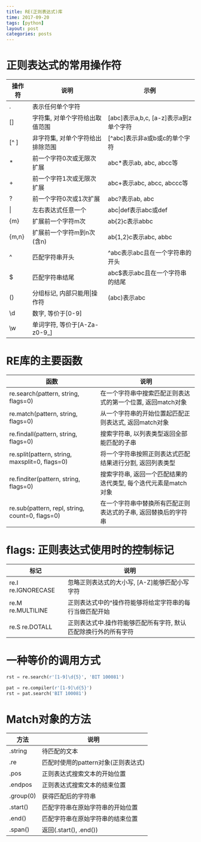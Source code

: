 ```yaml
---
title: RE(正则表达式)库
time: 2017-09-20
tags: [python]
layout: post
categories: posts
---
```


# 正则表达式的常用操作符

| 操作符 | 说明 |示例 | 
|-------|-----|----|
|.|表示任何单个字符| |
|[]|字符集, 对单个字符给出取值范围|[abc]表示a,b,c, [a-z]表示a到z单个字符|
|[^ ]|非字符集, 对单个字符给出排除范围|[^abc]表示非a或b或c的单个字符|
|\*|前一个字符0次或无限次扩展|abc\*表示ab, abc, abcc等|
|+|前一个字符1次或无限次扩展|abc+表示abc, abcc, abccc等|
|?|前一个字符0次或1次扩展|abc?表示ab, abc|
|\||左右表达式任意一个|abc\|def表示abc或def|
|{m}|扩展前一个字符m次|ab{2}c表示abbc|
|{m,n}|扩展前一个字符m到n次(含n)|ab{1,2}c表示abc, abbc|
|^|匹配字符串开头|^abc表示abc且在一个字符串的开头|
|$|匹配字符串结尾|abc$表示abc且在一个字符串的结尾|
|()|分组标记, 内部只能用\|操作符|(abc)表示abc|
|\d|数字, 等价于[0-9]| |
|\w|单词字符, 等价于[A-Za-z0-9_]| |

# RE库的主要函数

|函数|说明|
|---|---|
|re.search(pattern, string, flags=0)|在一个字符串中搜索匹配正则表达式的第一个位置, 返回match对象|
|re.match(pattern, string, flags=0)|从一个字符串的开始位置起匹配正则表达式, 返回match对象|
|re.findall(pattern, string, flags=0)|搜索字符串, 以列表类型返回全部能匹配的子串|
|re.split(pattern, string, maxsplit=0, flags=0)|将一个字符串按照正则表达式匹配结果进行分割, 返回列表类型|
|re.finditer(pattern, string, flags=0)|搜索字符串, 返回一个匹配结果的迭代类型, 每个迭代元素是match对象|
|re.sub(pattern, repl, string, count=0, flags=0)|在一个字符串中替换所有匹配正则表达式的子串, 返回替换后的字符串|

# flags: 正则表达式使用时的控制标记

|标记|说明|
|---|---|
|re.I     re.IGNORECASE|忽略正则表达式的大小写, [A-Z]能够匹配小写字符|
|re.M   re.MULTILINE|正则表达式中的^操作符能够将给定字符串的每行当做匹配开始|
|re.S    re.DOTALL|正则表达式中.操作符能够匹配所有字符, 默认匹配除换行外的所有字符|

# 一种等价的调用方式

``` python
rst = re.search(r'[1-9]\d{5}', 'BIT 100081')

pat = re.compiler(r'[1-9]\d{5}')
rst = pat.search('BIT 100081')
```

# Match对象的方法

|方法|说明|
|---|---|
|.string|待匹配的文本|
|.re|匹配时使用的pattern对象(正则表达式)|
|.pos|正则表达式搜索文本的开始位置|
|.endpos|正则表达式搜索文本的结束位置|
|.group(0)|获得匹配后的字符串|
|.start()|匹配字符串在原始字符串的开始位置|
|.end()|匹配字符串在原始字符串的结束位置|
|.span()|返回(.start(), .end())|